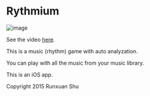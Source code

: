 # Rythmium

![image](https://raw.githubusercontent.com/shurunxuan/Rythmium/master/logo.png)

See the video [here](https://youtu.be/2MVpMMDZLCg).

This is a music (rhythm) game with auto analyzation.

You can play with all the music from your music library.

This is an iOS app.

Copyright 2015 Runxuan Shu

